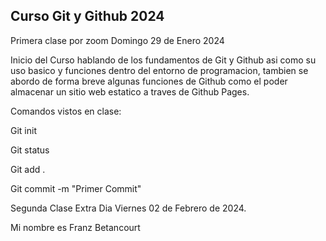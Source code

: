 
## Curso Git y Github 2024

Primera clase por zoom Domingo 29 de Enero 2024 

Inicio del Curso hablando de los fundamentos de Git y Github asi como su uso basico y funciones dentro del entorno de programacion, tambien se abordo de forma breve algunas funciones de Github como el poder almacenar un sitio web estatico a traves de Github Pages.

Comandos vistos en clase:

Git init

Git status 

Git add .

Git commit -m "Primer Commit"


Segunda Clase Extra Dia Viernes 02 de Febrero de 2024.

Mi nombre es Franz Betancourt
